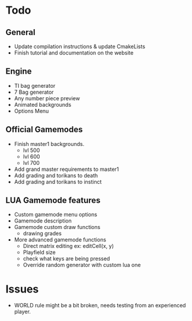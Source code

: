 # Todo

## General
- Update compilation instructions & update CmakeLists
- Finish tutorial and documentation on the website

## Engine
- TI bag generator
- 7 Bag generator
- Any number piece preview
- Animated backgrounds
- Options Menu

## Official Gamemodes
- Finish master1 backgrounds.
    - lvl 500
    - lvl 600
    - lvl 700
- Add grand master requirements to master1
- Add grading and torikans to death
- Add grading and torikans to instinct

## LUA Gamemode features
- Custom gamemode menu options
- Gamemode description
- Gamemode custom draw functions
    - drawing grades
- More advanced gamemode functions
    - Direct matrix editing ex: editCell(x, y)
    - Playfield size
    - check what keys are being pressed
    - Override random generator with custom lua one

# Issues
- WORLD rule might be a bit broken, needs testing from an experienced player.
